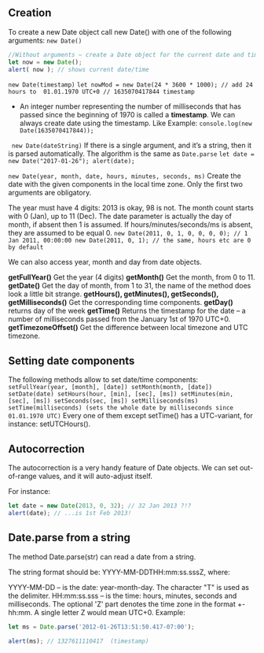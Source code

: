 ## Creation
To create a new Date object call new Date() with one of the following arguments:
``new Date()``
```js
//Without arguments – create a Date object for the current date and time:
let now = new Date();
alert( now ); // shows current date/time
```

``new Date(timestamp)``
``
let nowMod = new Date(24 * 3600 * 1000); // add 24 hours to  01.01.1970 UTC+0
// 1635070417844 timestamp 
``

- An integer number representing the number of milliseconds that has passed since the beginning of 1970 is called a __timestamp__.
We can always create date using the timestamp. 
Like Example: 
``
console.log(new Date(1635070417844));
``

`` new Date(dateString)``
If there is a single argument, and it’s a string, then it is parsed automatically. The algorithm is the same as ``Date.parse``
``
let date = new Date("2017-01-26");
alert(date);
``

``new Date(year, month, date, hours, minutes, seconds, ms)``
Create the date with the given components in the local time zone. Only the first two arguments are obligatory.

The year must have 4 digits: 2013 is okay, 98 is not.
The month count starts with 0 (Jan), up to 11 (Dec).
The date parameter is actually the day of month, if absent then 1 is assumed.
If hours/minutes/seconds/ms is absent, they are assumed to be equal 0.
``
new Date(2011, 0, 1, 0, 0, 0, 0); // 1 Jan 2011, 00:00:00
new Date(2011, 0, 1); // the same, hours etc are 0 by default
``

We can also access year, month and day from date objects.

**getFullYear()**
Get the year (4 digits)
**getMonth()**
Get the month, from 0 to 11.
**getDate()**
Get the day of month, from 1 to 31, the name of the method does look a little bit strange.
**getHours(), getMinutes(), getSeconds(), getMilliseconds()**
Get the corresponding time components.
**getDay()**
returns day of the week
**getTime()**
Returns the timestamp for the date – a number of milliseconds passed from the January 1st of 1970 UTC+0.
**getTimezoneOffset()**
Get the difference between local timezone and UTC timezone.


## Setting date components
The following methods allow to set date/time components:
``
setFullYear(year, [month], [date])
setMonth(month, [date])
setDate(date)
setHours(hour, [min], [sec], [ms])
setMinutes(min, [sec], [ms])
setSeconds(sec, [ms])
setMilliseconds(ms)
setTime(milliseconds) (sets the whole date by milliseconds since 01.01.1970 UTC)
``
Every one of them except setTime() has a UTC-variant, for instance: setUTCHours().

## Autocorrection
The autocorrection is a very handy feature of Date objects. We can set out-of-range values, and it will auto-adjust itself.

For instance:
```js
let date = new Date(2013, 0, 32); // 32 Jan 2013 ?!?
alert(date); // ...is 1st Feb 2013!
```

## Date.parse from a string
The method Date.parse(str) can read a date from a string.

The string format should be: YYYY-MM-DDTHH:mm:ss.sssZ, where:

YYYY-MM-DD – is the date: year-month-day.
The character "T" is used as the delimiter.
HH:mm:ss.sss – is the time: hours, minutes, seconds and milliseconds.
The optional 'Z' part denotes the time zone in the format +-hh:mm. A single letter Z would mean UTC+0.
Example: 
```js
let ms = Date.parse('2012-01-26T13:51:50.417-07:00');

alert(ms); // 1327611110417  (timestamp)
```